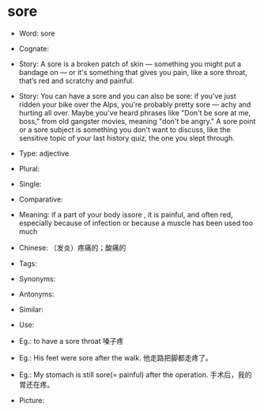 # sore

- Word: sore
- Cognate: 
- Story: A sore is a broken patch of skin — something you might put a bandage on — or it's something that gives you pain, like a sore throat, that’s red and scratchy and painful.
- Story: You can have a sore and you can also be sore: if you've just ridden your bike over the Alps, you're probably pretty sore — achy and hurting all over. Maybe you've heard phrases like "Don't be sore at me, boss," from old gangster movies, meaning "don't be angry." A sore point or a sore subject is something you don't want to discuss, like the sensitive topic of your last history quiz, the one you slept through.

- Type: adjective
- Plural: 
- Single: 
- Comparative: 
- Meaning: if a part of your body issore , it is painful, and often red, especially because of infection or because a muscle has been used too much
- Chinese: （发炎）疼痛的；酸痛的
- Tags: 
- Synonyms: 
- Antonyms: 
- Similar: 
- Use: 
- Eg.: to have a sore throat 嗓子疼
- Eg.: His feet were sore after the walk. 他走路把脚都走疼了。
- Eg.: My stomach is still sore(= painful) after the operation. 手术后，我的胃还在疼。
- Picture: 

